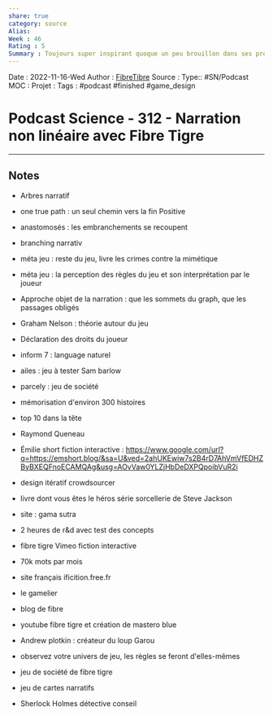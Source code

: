 ```yaml
---
share: true 
category: source
Alias:
Week : 46
Rating : 5
Summary : Toujours super inspirant quoque un peu brouillon dans ses propos. En plus il parle de Melville donc content :)
---
```

Date : 2022-11-16-Wed
Author : [FibreTibre](FibreTibre)
Source : 
Type:: #SN/Podcast 
MOC :
Projet : 
Tags : #podcast #finished  #game_design 

# Podcast Science - 312 - Narration non linéaire avec Fibre Tigre


***

## Notes


- Arbres narratif
- one true path : un seul chemin vers la fin  Positive
- anastomosés : les embranchements se recoupent 
- branching narrativ 
- méta jeu : reste du jeu, livre les crimes contre la mimétique
- méta jeu : la perception des règles du jeu et son interprétation par le joueur 
- Approche objet de la narration : que les sommets du graph, que les passages obligés 
- Graham Nelson : théorie autour du jeu 
- Déclaration des droits du joueur
- inform 7 : language naturel
- ailes : jeu à tester Sam barlow
- parcely : jeu de société 
- mémorisation d'environ 300 histoires
- top 10 dans la tête 
- Raymond Queneau
- Émilie short fiction interactive : https://www.google.com/url?q=https://emshort.blog/&sa=U&ved=2ahUKEwiw7s2B4rD7AhVmVfEDHZByBXEQFnoECAMQAg&usg=AOvVaw0YLZjHbDeDXPQpoibVuR2i

- design itératif crowdsourcer 
- livre dont vous êtes le héros série sorcellerie de Steve Jackson 
- site : gama sutra
- 2 heures de r&d avec test des concepts 
- fibre tigre Vimeo fiction interactive 
- 70k mots par mois
- site français ificition.free.fr
- le gamelier 
- blog de fibre 
- youtube fibre tigre et création de mastero blue
- Andrew plotkin : créateur du loup Garou
- observez votre univers de jeu, les règles se feront d'elles-mêmes
- jeu de société de fibre tigre 
- jeu de cartes narratifs 
- Sherlock Holmes détective conseil



